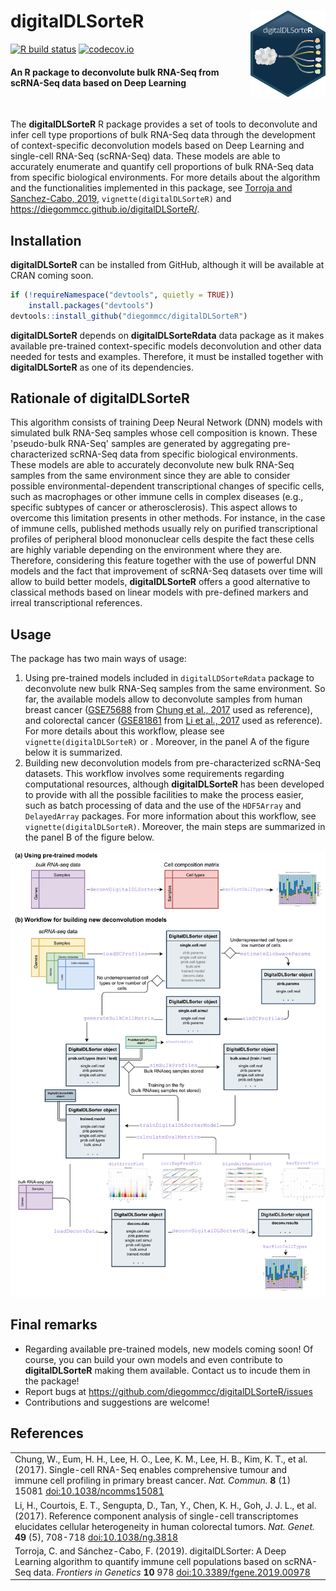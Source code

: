 # **digitalDLSorteR** <img src="man/figures/logo.png" align="right" width="120"/>

[![R build status](https://github.com/diegommcc/digitalDLsorteR/workflows/R-CMD-check-bioc/badge.svg)](https://github.com/diegommcc/digitalDLsorteR/actions) 
[![codecov.io](https://codecov.io/github/diegommcc/digitalDLSorteR/coverage.svg?branch=master)](https://app.codecov.io/gh/diegommcc/digitalDLSorteR)


<div style="text-align:left">
<span>
<h4>An R package to deconvolute bulk RNA-Seq from scRNA-Seq data based on Deep Learning</h4></span>
</div>

<br>


The **digitalDLSorteR** R package provides a set of tools to deconvolute and infer cell type proportions of bulk RNA-Seq data through the development of context-specific deconvolution models based on Deep Learning and single-cell RNA-Seq (scRNA-Seq) data. These models are able to accurately enumerate and quantify cell proportions of bulk RNA-Seq data from specific biological environments. For more details about the algorithm and the functionalities implemented in this package, see [Torroja and Sanchez-Cabo, 2019](https://www.frontiersin.org/articles/10.3389/fgene.2019.00978/full), `vignette(digitalDLSorteR)` and <https://diegommcc.github.io/digitalDLSorteR/>.

## Installation

**digitalDLSorteR** can be installed from GitHub, although it will be available at CRAN coming soon.

```r
if (!requireNamespace("devtools", quietly = TRUE))
    install.packages("devtools")
devtools::install_github("diegommcc/digitalDLSorteR")
```

**digitalDLSorteR** depends on **digitalDLSorteRdata** data package as it makes available pre-trained context-specific models deconvolution and other data needed for tests and examples. Therefore, it must be installed together with **digitalDLSorteR** as one of its dependencies.

## Rationale of **digitalDLSorteR**

This algorithm consists of training Deep Neural Network (DNN) models with simulated bulk RNA-Seq samples whose cell composition is known. These 'pseudo-bulk RNA-Seq' samples are generated by aggregating pre-characterized scRNA-Seq data from specific biological environments. These models are able to accurately deconvolute new bulk RNA-Seq samples from the same environment since they are able to consider possible environmental-dependent transcriptional changes of specific cells, such as macrophages or other immune cells in complex diseases (e.g., specific subtypes of cancer or atherosclerosis). This aspect allows to overcome this limitation presents in other methods. For instance, in the case of immune cells, published methods usually rely on purified transcriptional profiles of peripheral blood mononuclear cells despite the fact these cells are highly variable depending on the environment where they are. Therefore, considering this feature together with the use of powerful DNN models and the fact that improvement of scRNA-Seq datasets over time will allow to build better models, **digitalDLSorteR** offers a good alternative to classical methods based on linear models with pre-defined markers and irreal transcriptional references.

## Usage

The package has two main ways of usage:

1. Using pre-trained models included in `digitalLDSorteRdata` package to deconvolute new bulk RNA-Seq samples from the same environment. So far, the available models allow to deconvolute samples from human breast cancer ([GSE75688](https://www.ncbi.nlm.nih.gov/geo/query/acc.cgi?acc=GSE75688) from [Chung et al., 2017](https://www.nature.com/articles/ncomms15081) used as reference), and colorectal cancer ([GSE81861](https://www.ncbi.nlm.nih.gov/geo/query/acc.cgi?acc=GSE81861) from [Li et al., 2017](https://www.nature.com/articles/ng.3818) used as reference). For more details about this workflow, please see `vignette(digitalDLSorteR)` or . Moreover, in the panel A of the figure below it is summarized.
2. Building new deconvolution models from pre-characterized scRNA-Seq datasets. This workflow involves some requirements regarding computational resources, although **digitalDLSorteR** has been developed to provide with all the possible facilities to make the process easier, such as batch processing of data and the use of the `HDF5Array` and `DelayedArray` packages. For more information about this workflow, see `vignette(digitalDLSorteR)`. Moreover, the main steps are summarized in the panel B of the figure below.

<img src="man/figures/workflow_readme.png"/>

## Final remarks

* Regarding available pre-trained models, new models coming soon! Of course, you can build your own models and even contribute to **digitalDLSorteR** making them available. Contact us to incude them in the package!
* Report bugs at <https://github.com/diegommcc/digitalDLSorteR/issues>
* Contributions and suggestions are welcome!

## References

<table>
  <tr><td>Chung, W., Eum, H. H., Lee, H. O., Lee, K. M., Lee, H. B., Kim, K. T., et al. (2017). Single-cell RNA-Seq enables comprehensive tumour and immune cell profiling in primary breast cancer.
  <i>Nat. Commun.</i>
  <b>8</b> (1) 15081
  <a href='https://doi.org/10.1038/ncomms15081'>doi:10.1038/ncomms15081</a>
  </td></tr>

  <tr><td>Li, H., Courtois, E. T., Sengupta, D., Tan, Y., Chen, K. H., Goh, J. J. L., et al. (2017). Reference component analysis of single-cell transcriptomes elucidates cellular heterogeneity in human colorectal tumors.
  <i>Nat. Genet.</i>
  <b>49</b> (5), 708-718
  <a href='https://doi.org/10.1038/ng.3818'>doi:10.1038/ng.3818</a>
  </td></tr>

  <tr><td>Torroja, C. and Sánchez-Cabo, F. (2019). digitalDLSorter: A Deep Learning algorithm to quantify immune cell populations based on scRNA-Seq data.
  <i>Frontiers in Genetics</i>
  <b>10</b> 978
  <a href='https://doi.org/10.3389/fgene.2019.00978'>doi:10.3389/fgene.2019.00978</a>
  </td></tr>
</table>
